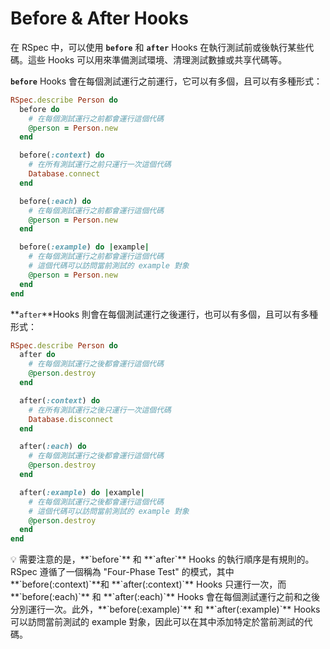 # Before & After Hooks

在 RSpec 中，可以使用 **`before`** 和 **`after`** Hooks 在執行測試前或後執行某些代碼。這些 Hooks 可以用來準備測試環境、清理測試數據或共享代碼等。

**`before`** Hooks 會在每個測試運行之前運行，它可以有多個，且可以有多種形式：

```ruby
RSpec.describe Person do
  before do
    # 在每個測試運行之前都會運行這個代碼
    @person = Person.new
  end

  before(:context) do
    # 在所有測試運行之前只運行一次這個代碼
    Database.connect
  end

  before(:each) do
    # 在每個測試運行之前都會運行這個代碼
    @person = Person.new
  end

  before(:example) do |example|
    # 在每個測試運行之前都會運行這個代碼
    # 這個代碼可以訪問當前測試的 example 對象
    @person = Person.new
  end
end
```

**`after`**Hooks 則會在每個測試運行之後運行，也可以有多個，且可以有多種形式：

```ruby
RSpec.describe Person do
  after do
    # 在每個測試運行之後都會運行這個代碼
    @person.destroy
  end

  after(:context) do
    # 在所有測試運行之後只運行一次這個代碼
    Database.disconnect
  end

  after(:each) do
    # 在每個測試運行之後都會運行這個代碼
    @person.destroy
  end

  after(:example) do |example|
    # 在每個測試運行之後都會運行這個代碼
    # 這個代碼可以訪問當前測試的 example 對象
    @person.destroy
  end
end
```

<aside>
💡 需要注意的是，**`before`** 和 **`after`** Hooks 的執行順序是有規則的。RSpec 遵循了一個稱為 "Four-Phase Test" 的模式，其中 **`before(:context)`**和 **`after(:context)`** Hooks 只運行一次，而 **`before(:each)`** 和 **`after(:each)`** Hooks 會在每個測試運行之前和之後分別運行一次。此外，**`before(:example)`** 和 **`after(:example)`** Hooks 可以訪問當前測試的 example 對象，因此可以在其中添加特定於當前測試的代碼。

</aside>